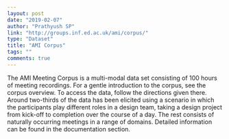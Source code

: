 ```yaml
---
layout: post
date: "2019-02-07"
author: "Prathyush SP"
link: "http://groups.inf.ed.ac.uk/ami/corpus/"
type: "Dataset"
title: "AMI Corpus"
tags: ""
comments: true
---
```

The AMI Meeting Corpus is a multi-modal data set consisting of 100 hours of meeting recordings. For a gentle introduction to the corpus, see the corpus overview. To access the data, follow the directions given there. Around two-thirds of the data has been elicited using a scenario in which the participants play different roles in a design team, taking a design project from kick-off to completion over the course of a day. The rest consists of naturally occurring meetings in a range of domains. Detailed information can be found in the documentation section. 